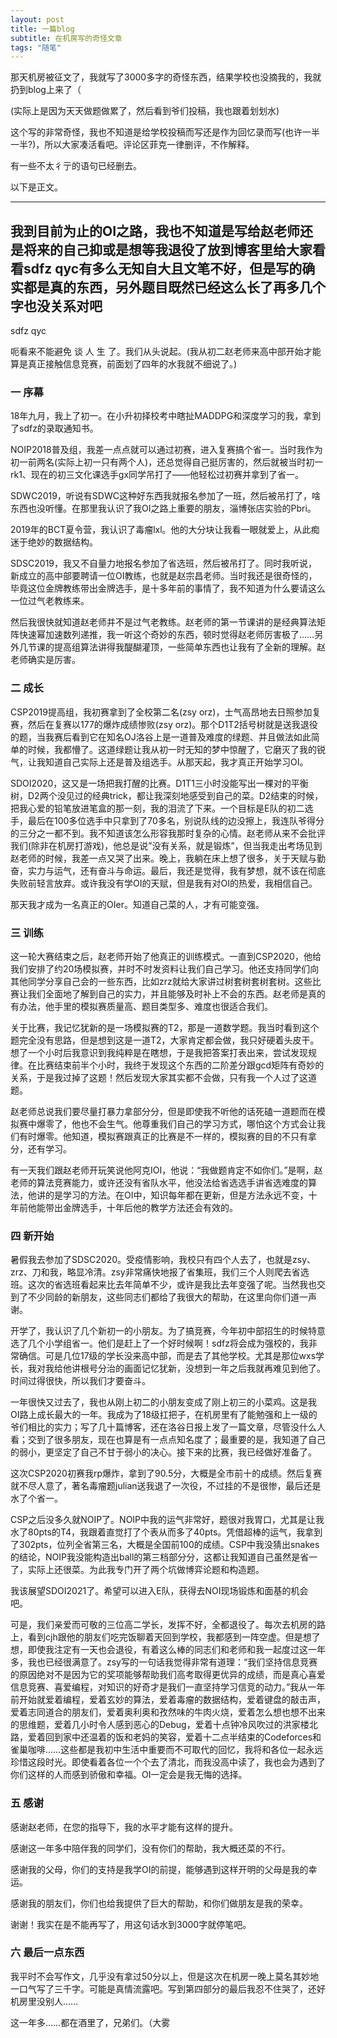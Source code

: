 ```yaml
---
layout: post
title: 一篇blog
subtitle: 在机房写的奇怪文章
tags: "随笔"
---
```


那天机房被征文了，我就写了3000多字的奇怪东西，结果学校也没摘我的，我就扔到blog上来了（

(实际上是因为天天做题做累了，然后看到爷们投稿，我也跟着划划水)

这个写的非常奇怪，我也不知道是给学校投稿而写还是作为回忆录而写(也许一半一半?)，所以大家凑活看吧。评论区菲克一律删评，不作解释。

有一些不太彳亍的语句已经删去。

以下是正文。

------------

## 我到目前为止的OI之路，我也不知道是写给赵老师还是将来的自己抑或是想等我退役了放到博客里给大家看看sdfz qyc有多么无知自大且文笔不好，但是写的确实都是真的东西，另外题目既然已经这么长了再多几个字也没关系对吧

sdfz qyc

呃看来不能避免 谈 人 生 了。我们从头说起。(我从初二赵老师来高中部开始才能算是真正接触信息竞赛，前面划了四年的水我就不细说了。)

### 一 序幕

18年九月，我上了初一。在小升初择校考中瞎扯MADDPG和深度学习的我，拿到了sdfz的录取通知书。

NOIP2018普及组，我差一点点就可以通过初赛，进入复赛搞个省一。当时我作为初一前两名(实际上初一只有两个人)，还总觉得自己挺厉害的，然后就被当时初一rk1、现在的初三文化课选手gx同学吊打了——他轻松过初赛并拿到了省一。

SDWC2019，听说有SDWC这种好东西我就报名参加了一班，然后被吊打了，啥东西也没听懂。在那里我认识了我OI之路上重要的朋友，淄博张店实验的Pbri。

2019年的BCT夏令营，我认识了毒瘤lxl。他的大分块让我看一眼就爱上，从此痴迷于绝妙的数据结构。

SDSC2019，我又不自量力地报名参加了省选班，然后被吊打了。同时我听说，新成立的高中部要聘请一位OI教练，也就是赵宗昌老师。当时我还是很奇怪的，毕竟这位金牌教练带出金牌选手，是十多年前的事情了，我不知道为什么要请这么一位过气老教练来。

然后我很快就知道赵老师并不是过气老教练。赵老师的第一节课讲的是经典算法矩阵快速幂加速数列递推，我一听这个奇妙的东西，顿时觉得赵老师厉害极了……另外几节课的提高组算法讲得我醍醐灌顶，一些简单东西也让我有了全新的理解。赵老师确实是厉害。

### 二 成长

CSP2019提高组，我初赛拿到了全校第二名(zsy orz)，士气高昂地去日照参加复赛，然后在复赛以177的爆炸成绩惨败(zsy orz)。那个D1T2括号树就是送我退役的题，当我赛后看到它在知名OJ洛谷上是一道普及难度的绿题、并且做法如此简单的时候，我都懵了。这道绿题让我从初一时无知的梦中惊醒了，它磨灭了我的锐气，让我知道自己实际上还是普及组选手。从那天起，我才真正开始学习OI。

SDOI2020，这又是一场把我打醒的比赛。D1T1三小时没能写出一棵对的平衡树，D2两个没见过的经典trick，都让我深刻地感受到自己的菜。D2结束的时候，把我心爱的铅笔放进笔盒的那一刻，我的泪流了下来。一个目标是E队的初二选手，最后在100多位选手中只拿到了70多名，别说队线的边没擦上，我连队爷得分的三分之一都不到。我不知道该怎么形容我那时复杂的心情。赵老师从来不会批评我们(除非在机房打游戏)，他总是说”没有关系，就是锻炼”，但当我走出考场见到赵老师的时候，我差一点又哭了出来。晚上，我躺在床上想了很多，关于天赋与勤奋，实力与运气，还有奋斗与命运。最后，我还是觉得，我有梦想，就不该在彻底失败前轻言放弃。或许我没有学OI的天赋，但是我有对OI的热爱，我相信自己。

那天我才成为一名真正的OIer。知道自己菜的人，才有可能变强。

### 三 训练

这一轮大赛结束之后，赵老师开始了他真正的训练模式。一直到CSP2020，他给我们安排了约20场模拟赛，并时不时发资料让我们自己学习。他还支持同学们向其他同学分享自己会的一些东西，比如zrz就给大家讲过树套树套树套树。这些比赛让我们全面地了解到自己的实力，并且能够及时补上不会的东西。赵老师是真的有办法，他手里的模拟赛质量高、题目类型多、难度也很适合我们。

关于比赛，我记忆犹新的是一场模拟赛的T2，那是一道数学题。我当时看到这个题完全没有思路，但是想到这是一道T2，大家肯定都会做，我只好硬着头皮干。想了一个小时后我意识到我纯粹是在瞎想，于是我把答案打表出来，尝试发现规律。在比赛结束前半个小时，我终于发现这个东西的二阶差分跟gcd矩阵有奇妙的关系，于是我过掉了这题！然后发现大家其实都不会做，只有我一个人过了这道题。

赵老师总说我们要尽量打暴力拿部分分，但是即使我不听他的话死磕一道题而在模拟赛中爆零了，他也不会生气。他尊重我们自己的学习方式，哪怕这个方式会让我们有时爆零。他知道，模拟赛跟真正的比赛是不一样的，模拟赛的目的不只有拿分，还有学习。

有一天我们跟赵老师开玩笑说他阿克IOI，他说：“我做题肯定不如你们。”是啊，赵老师的算法竞赛能力，或许还没有省队水平，他没法给省选选手讲省选难度的算法，他讲的是学习的方法。在OI中，知识每年都在更新，但是方法永远不变，十年前他能带出金牌选手，十年后他的教学方法还会有效的。

### 四 新开始

暑假我去参加了SDSC2020。受疫情影响，我校只有四个人去了，也就是zsy、zrz、刀和我，略显冷清。zsy非常痛快地报了省集班，我们三个人则爬去省选班。这次的省选班看起来比去年简单不少，或许是我比去年变强了呢。当然我也交到了不少同龄的新朋友，这些同志们都给了我很大的帮助，在这里向你们道一声谢。

开学了，我认识了几个新初一的小朋友。为了搞竞赛，今年初中部招生的时候特意选了几个小学组省一。他们是赶上了一个好时候啊！sdfz将会成为强校的，我非常确信。可是几位17级的学长没来高中部，而是去了其他学校。尤其是那位wxs学长，我对我给他讲根号分治的画面记忆犹新，没想到一年之后我就再难见到他了。时间过得很快，所以我们才要奋斗。

一年很快又过去了，我也从刚上初二的小朋友变成了刚上初三的小菜鸡。这是我OI路上成长最大的一年。我成为了18级扛把子，在机房里有了能勉强和上一级的爷们相比的实力；写了几十篇博客，还在洛谷日报上发了一篇文章，尽管没什么人看；交到了很多朋友，现在也算是有一点点知名度了；最重要的是，我知道了自己的弱小，更坚定了自己不甘于弱小的决心。接下来的比赛，我已经做好准备了。

这次CSP2020初赛我rp爆炸，拿到了90.5分，大概是全市前十的成绩。然后复赛就不尽人意了，著名毒瘤题julian送我退了一次役，不过挂的不是很惨，最后还是水了个省一。

CSP之后没多久就NOIP了。NOIP中我的运气非常好，题很对我胃口，尤其是让我水了80pts的T4，我跟着直觉打了个表从而多了40pts。凭借超棒的运气，我拿到了302pts，位列全省第三名，大概是全国前100的成绩。CSP中我没猜出snakes的结论，NOIP我没能构造出ball的第三档部分分，这都让我知道自己虽然是省一了，实际上还很菜。为此我专门开了两个坑做博弈论题和构造题。

我该展望SDOI2021了。希望可以进入E队，获得去NOI现场锻炼和面基的机会吧。

可是，我们亲爱而可敬的三位高二学长，发挥不好，全都退役了。每次去机房的路上，看到cjh跟他的朋友们吃完饭聊着天回到学校，我都感到一阵空虚。但是想了想，即使我注定有一天也会退役，有着这么棒的同志们和老师和我一起度过这一年多，我也已经很满意了。zsy写的一句话我觉得非常有道理：“我们坚持信息竞赛的原因绝对不是因为它的奖项能够帮助我们高考取得更优异的成绩，而是真心喜爱信息竞赛、喜爱编程，对知识的好奇才是我们一直坚持学习信竞的动力。”我从一年前开始就爱着编程，爱着玄妙的算法，爱着毒瘤的数据结构，爱着键盘的敲击声，爱着志同道合的朋友们，爱着奥利奥和孜然味的牛肉火烧，爱着怎么想也想不出来的思维题，爱着几小时令人感到恶心的Debug，爱着十点钟冷风吹过的洪家楼北路，爱着回到家中还温着的饭和老妈的笑容，爱着十二点半结束的Codeforces和雀巢咖啡……这些都是我初中生活中重要而不可取代的回忆，我将和各位一起永远珍惜这段时光。即使看着各位一个个去了清北，而我没高中读了，我也会为遇到了你们这样的人而感到骄傲和幸福。OI一定会是我无悔的选择。

### 五 感谢

感谢赵老师，在您的指导下，我的水平才能有这样的提升。

感谢这一年多中陪伴我的同学们，没有你们的帮助，我大概还菜的不行。

感谢我的父母，你们的支持是我学OI的前提，能够遇到这样开明的父母是我的幸运。

感谢我的朋友们，你们也给我提供了巨大的帮助，和你们做朋友是我的荣幸。

谢谢！我实在是不能再写了，用这句话水到3000字就停笔吧。

### 六 最后一点东西

我平时不会写作文，几乎没有拿过50分以上，但是这次在机房一晚上莫名其妙地一口气写了三千字。可能是真情流露吧。写到第四部分的最后我忍不住哭了，还好机房里没别人……

这一年多……都在酒里了，兄弟们。（大雾